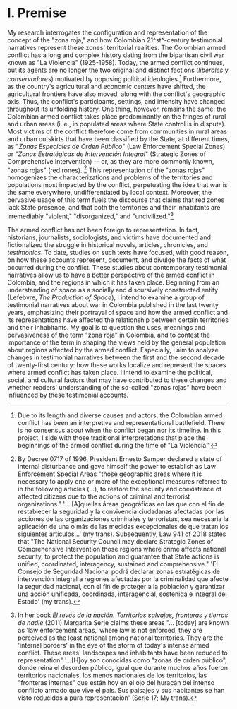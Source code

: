 # I. Premise

My research interrogates the configuration and representation of the concept of the "zona roja," and how Colombian 21^st^-century testimonial narratives represent these zones' territorial realities. The Colombian armed conflict has a long and complex history dating from the bipartisan civil war known as "La Violencia" (1925-1958). Today, the armed conflict continues, but its agents are no longer the two original and distinct factions (*liberales* y *conservadores*) motivated by opposing political ideologies.[^1] Furthermore, as the country's agricultural and economic centers have shifted, the agricultural frontiers have also moved, along with the conflict's geographic axis. Thus, the conflict's participants, settings, and intensity have changed throughout its unfolding history. One thing, however, remains the same: the Colombian armed conflict takes place predominantly on the fringes of rural and urban areas (i. e., in populated areas where State control is in dispute). Most victims of the conflict therefore come from communities in rural areas and urban outskirts that have been classified by the State, at different times, as "*Zonas Especiales de Orden Público*" (Law Enforcement Special Zones) or "*Zonas Estratégicas de Intervención Integral*" (Strategic Zones of Comprehensive Intervention) -- or, as they are more commonly known, "zonas rojas" (red rones). [^2] This representation of the "zonas rojas" homogenizes the characterizations and problems of the territories and populations most impacted by the conflict, perpetuating the idea that war is the same everywhere, undifferentiated by local context. Moreover, the pervasive usage of this term fuels the discourse that claims that red zones lack State presence, and that both the territories and their inhabitants are irremediably "violent," "disorganized," and "uncivilized."[^3]

The armed conflict has not been foreign to representation. In fact, historians, journalists, sociologists, and victims have documented and fictionalized the struggle in historical novels, articles, chronicles, and *testimonios*. To date, studies on such texts have focused, with good reason, on how these accounts represent, document, and divulge the facts of what occurred during the conflict. These studies about contemporary testimonial narratives allow us to have a better perspective of the armed conflict in Colombia, and the regions in which it has taken place. Beginning from an understanding of space as a socially and discursively constructed entity (Lefebvre, *The Production of Space*), I intend to examine a group of testimonial narratives about war in Colombia published in the last twenty years, emphasizing their portrayal of space and how the armed conflict and its representations have affected the relationship between certain territories and their inhabitants. My goal is to question the uses, meanings and pervasiveness of the term "zona roja" in Colombia, and to contest the importance of the term in shaping the views held by the general population about regions affected by the armed conflict. Especially, I aim to analyze changes in testimonial narratives between the first and the second decade of twenty-first century: how these works localize and represent the spaces where armed conflict has taken place. I intend to examine the political, social, and cultural factors that may have contributed to these changes and whether readers' understanding of the so-called "zonas rojas" have been influenced by these testimonial accounts.

[^1]: Due to its length and diverse causes and actors, the Colombian armed conflict has been an interpretive and representational battlefield. There is no consensus about when the conflict began nor its timeline. In this project, I side with those traditional interpretations that place the beginnings of the armed conflict during the time of "La Violencia."

[^2]: By Decree 0717 of 1996, President Ernesto Samper declared a state of internal disturbance and gave himself the power to establish as Law Enforcement Special Areas "those geographic areas where it is necessary to apply one or more of the exceptional measures referred to in the following articles (\...), to restore the security and coexistence of affected citizens due to the actions of criminal and terrorist organizations." '... \[A\]quellas áreas geográficas en las que con el fin de restablecer la seguridad y la convivencia ciudadanas afectadas por las acciones de las organizaciones criminales y terroristas, sea necesaria la aplicación de una o más de las medidas excepcionales de que tratan los siguientes artículos...' (my trans). Subsequently, Law 941 of 2018 states that "The National Security Council may declare Strategic Zones of Comprehensive Intervention those regions where crime affects national security, to protect the population and guarantee that State actions is unified, coordinated, interagency, sustained and comprehensive." 'El Consejo de Seguridad Nacional podrá declarar zonas estratégicas de intervención integral a regiones afectadas por la criminalidad que afecte la seguridad nacional, con el fin de proteger a la población y garantizar una acción unificada, coordinada, interagencial, sostenida e integral del Estado' (my trans).

[^3]: In her book *El revés de la nación. Territorios salvajes, fronteras y tierras de nadie* (2011) Margarita Serje claims these areas "... \[today\] are known as 'law enforcement areas,' where law is not enforced, they are perceived as the least national among national territories. They are the 'internal borders' in the eye of the storm of today's intense armed conflict. These areas' landscapes and inhabitants have been reduced to representation" '...\[H\]oy son conocidas como "zonas de orden público", donde reina el desorden público, igual que durante muchos años fueron territorios nacionales, los menos nacionales de los territorios, las "fronteras internas" que están hoy en el ojo del huracán del intenso conflicto armado que vive el país. Sus paisajes y sus habitantes se han visto reducidos a pura representación' (Serje 17; My trans).
